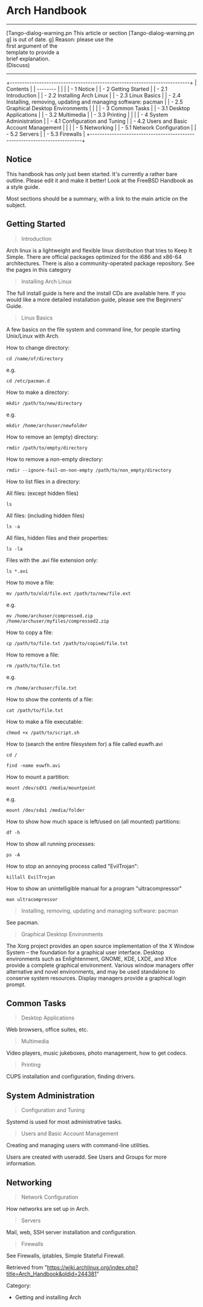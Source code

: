 Arch Handbook
=============

  ------------------------ ------------------------ ------------------------
  [Tango-dialog-warning.pn This article or section  [Tango-dialog-warning.pn
  g]                       is out of date.          g]
                           Reason: please use the   
                           first argument of the    
                           template to provide a    
                           brief explanation.       
                           (Discuss)                
  ------------------------ ------------------------ ------------------------

+--------------------------------------------------------------------------+
| Contents                                                                 |
| --------                                                                 |
|                                                                          |
| -   1 Notice                                                             |
| -   2 Getting Started                                                    |
|     -   2.1 Introduction                                                 |
|     -   2.2 Installing Arch Linux                                        |
|     -   2.3 Linux Basics                                                 |
|     -   2.4 Installing, removing, updating and managing software: pacman |
|     -   2.5 Graphical Desktop Environments                               |
|                                                                          |
| -   3 Common Tasks                                                       |
|     -   3.1 Desktop Applications                                         |
|     -   3.2 Multimedia                                                   |
|     -   3.3 Printing                                                     |
|                                                                          |
| -   4 System Administration                                              |
|     -   4.1 Configuration and Tuning                                     |
|     -   4.2 Users and Basic Account Management                           |
|                                                                          |
| -   5 Networking                                                         |
|     -   5.1 Network Configuration                                        |
|     -   5.2 Servers                                                      |
|     -   5.3 Firewalls                                                    |
+--------------------------------------------------------------------------+

Notice
------

This handbook has only just been started. It's currently a rather bare
outline. Please edit it and make it better! Look at the FreeBSD Handbook
as a style guide.

Most sections should be a summary, with a link to the main article on
the subject.

Getting Started
---------------

> Introduction

Arch linux is a lightweight and flexible linux distribution that tries
to Keep It Simple. There are official packages optimized for the i686
and x86-64 architectures. There is also a community-operated package
repository. See the pages in this category

> Installing Arch Linux

The full install guide is here and the install CDs are available here.
If you would like a more detailed installation guide, please see the
Beginners' Guide.

> Linux Basics

A few basics on the file system and command line, for people starting
Unix/Linux with Arch.

How to change directory:

    cd /name/of/directory

e.g.

    cd /etc/pacman.d

How to make a directory:

    mkdir /path/to/new/directory

e.g.

    mkdir /home/archuser/newfolder

How to remove an (empty) directory:

    rmdir /path/to/empty/directory

How to remove a non-empty directory:

    rmdir --ignore-fail-on-non-empty /path/to/non_empty/directory

How to list files in a directory:

All files: (except hidden files)

    ls

All files: (including hidden files)

    ls -a

All files, hidden files and their properties:

    ls -la

Files with the .avi file extension only:

    ls *.avi

How to move a file:

    mv /path/to/old/file.ext /path/to/new/file.ext

e.g.

    mv /home/archuser/compressed.zip /home/archuser/myfiles/compressed2.zip

How to copy a file:

    cp /path/to/file.txt /path/to/copied/file.txt

How to remove a file:

    rm /path/to/file.txt

e.g.

    rm /home/archuser/file.txt

How to show the contents of a file:

    cat /path/to/file.txt

How to make a file executable:

    chmod +x /path/to/script.sh

How to (search the entire filesystem for) a file called euwfh.avi

    cd /

    find -name euwfh.avi

How to mount a partition:

    mount /dev/sdX1 /media/mountpoint

e.g.

    mount /dev/sda1 /media/folder

  
 How to show how much space is left/used on (all mounted) partitions:

    df -h

How to show all running processes:

    ps -A

How to stop an annoying process called "EvilTrojan":

    killall EvilTrojan

How to show an unintelligible manual for a program "ultracompressor"

    man ultracompressor

> Installing, removing, updating and managing software: pacman

See pacman.

> Graphical Desktop Environments

The Xorg project provides an open source implementation of the X Window
System – the foundation for a graphical user interface. Desktop
environments such as Enlightenment, GNOME, KDE, LXDE, and Xfce provide a
complete graphical environment. Various window managers offer
alternative and novel environments, and may be used standalone to
conserve system resources. Display managers provide a graphical login
prompt.

Common Tasks
------------

> Desktop Applications

Web browsers, office suites, etc.

> Multimedia

Video players, music jukeboxes, photo management, how to get codecs.

> Printing

CUPS installation and configuration, finding drivers.

System Administration
---------------------

> Configuration and Tuning

Systemd is used for most administrative tasks.

> Users and Basic Account Management

Creating and managing users with command-line utilities.

Users are created with useradd. See Users and Groups for more
information.

Networking
----------

> Network Configuration

How networks are set up in Arch.

> Servers

Mail, web, SSH server installation and configuration.

> Firewalls

See Firewalls, iptables, Simple Stateful Firewall.

Retrieved from
"https://wiki.archlinux.org/index.php?title=Arch_Handbook&oldid=244381"

Category:

-   Getting and installing Arch
